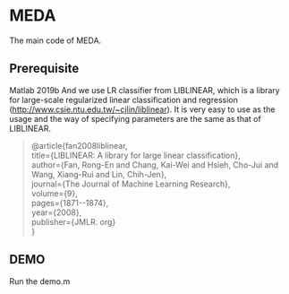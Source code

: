 # MEDA
The main code of MEDA.
## Prerequisite
Matlab 2019b
And we use LR classifier from LIBLINEAR, which is a library for large-scale regularized linear classification and regression
(http://www.csie.ntu.edu.tw/~cjlin/liblinear). It is very easy to use as the usage and the way of specifying parameters are the same as that
of LIBLINEAR.

>@article{fan2008liblinear,  
	title={LIBLINEAR: A library for large linear classification},  
	author={Fan, Rong-En and Chang, Kai-Wei and Hsieh, Cho-Jui and Wang, Xiang-Rui and Lin, Chih-Jen},  
	journal={The Journal of Machine Learning Research},  
	volume={9},  
	pages={1871--1874},  
	year={2008},  
	publisher={JMLR. org}  
}  

## DEMO
Run the demo.m
